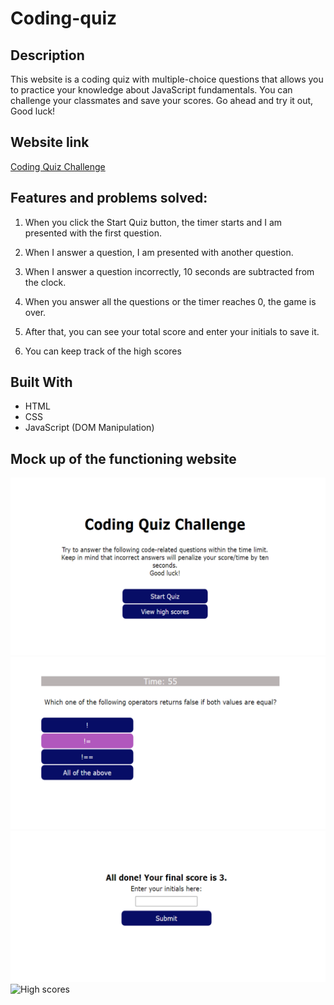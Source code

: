 # Coding-quiz

## Description

This website is a coding quiz with multiple-choice questions that allows you to practice your knowledge about JavaScript fundamentals. You can challenge your classmates and save your scores.
Go ahead and try it out, Good luck!

## Website link

[Coding Quiz Challenge](lizariasc.github.io/coding-quiz)

## Features and problems solved:

 1. When you click the Start Quiz button, the timer starts and I am presented with the first question. 

 2. When I answer a question, I am presented with another question.

 3. When I answer a question incorrectly, 10 seconds are subtracted from the clock.

 3. When you answer all the questions or the timer reaches 0, the game is over.

 4. After that, you can see your total score and enter your initials to save it.

 6. You can keep track of the high scores

## Built With

 * HTML
 * CSS 
 * JavaScript (DOM Manipulation)

## Mock up of the functioning website
![Start page](./assets/images/mock-up1.png)
![First question](./assets/images/mock-up2.png)
![Enter initials](./assets/images/mock-up7.png)
![High scores](./assets/images/mock-u8.png)
